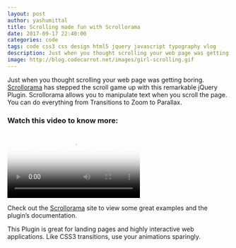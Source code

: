 ```yaml
---
layout: post
author: yashumittal
title: Scrolling made fun with Scrollorama
date: 2017-09-17 22:40:00
categories: code
tags: code css3 css design html5 jquery javascript typography vlog
description: Just when you thought scrolling your web page was getting boring. Scrollorama has stepped the scroll game up with this remarkable jQuery Plugin.
image: http://blog.codecarrot.net/images/girl-scrolling.gif
---
```


Just when you thought scrolling your web page was getting boring. [Scrollorama](http://johnpolacek.github.com/scrollorama/) has stepped the scroll game up with this remarkable jQuery Plugin. Scrollorama allows you to manipulate text when you scroll the page. You can do everything from Transitions to Zoom to Parallax.

### Watch this video to know more:

<video poster="http://blog.codecarrot.net/images/scrolling-made-fun-with-scrollorama-video-thumbnail.png" controls>
  <source src="https://r4---sn-a5mlrn7l.googlevideo.com/videoplayback?signature=74C878852B591A43D9128F4598B58068B19377C2.19A9AE925FE409F91110B6DEE2D1ADEA2F975376&key=cms1&id=o-AGNQXGykEP1-7b9qNb9Kinm9XG0r3zi7ssIq4y5gpIul&pl=24&requiressl=yes&ip=103.253.148.89&ei=aqu_WcbuLMuqqQHbrYGgDg&dur=57.887&source=youtube&lmt=1505672044193267&ipbits=0&ratebypass=yes&mime=video%2Fmp4&expire=1505755083&sparams=dur,ei,expire,id,initcwndbps,ip,ipbits,itag,lmt,mime,mm,mn,ms,mv,pl,ratebypass,requiressl,source&itag=22&redirect_counter=1&cm2rm=sn-cvhek7e&req_id=a4de1c8001cfa3ee&cms_redirect=yes&mm=34&mn=sn-a5mlrn7l&ms=ltu&mt=1505733441&mv=m" type="video/mp4">
</video>


Check out the [Scrollorama](http://johnpolacek.github.com/scrollorama/) site to view some great examples and the plugin’s documentation.

This Plugin is great for landing pages and highly interactive web applications. Like CSS3 transitions, use your animations sparingly.
